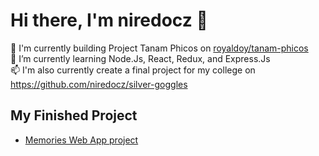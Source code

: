 # Hi there, I'm niredocz 👋

🔭 I'm currently building Project Tanam Phicos on [royaldoy/tanam-phicos](https://github.com/royaldoy/tanam-phicos) <br>
🌱 I’m currently learning Node.Js, React, Redux, and Express.Js <br>
📫 I'm also currently create a final project for my college on https://github.com/niredocz/silver-goggles
## My Finished Project 

- [Memories Web App project](https://github.com/niredocz/memories-project)

<!--
**niredocz/niredocz** is a ✨ _special_ ✨ repository because its `README.md` (this file) appears on your GitHub profile.

Here are some ideas to get you started:
- 👯 I’m looking to collaborate on ...
- 🤔 I’m looking for help with ...
- 💬 Ask me about ...
- 📫 How to reach me: ...
- 😄 Pronouns: ...
- ⚡ Fun fact: ...
-->
